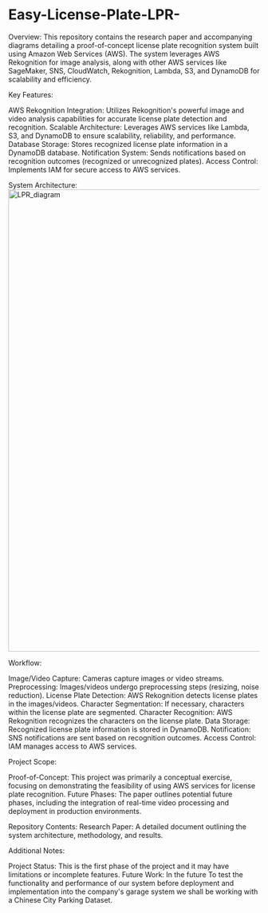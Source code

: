 # Easy-License-Plate-LPR-

Overview:
This repository contains the research paper and accompanying diagrams detailing a proof-of-concept license plate recognition system built using Amazon Web Services (AWS). 
The system leverages AWS Rekognition for image analysis, along with other AWS services like SageMaker, SNS, CloudWatch, Rekognition, Lambda, S3, and DynamoDB for scalability and efficiency.

Key Features:

AWS Rekognition Integration: Utilizes Rekognition's powerful image and video analysis capabilities for accurate license plate detection and recognition.
Scalable Architecture: Leverages AWS services like Lambda, S3, and DynamoDB to ensure scalability, reliability, and performance.
Database Storage: Stores recognized license plate information in a DynamoDB database.
Notification System: Sends notifications based on recognition outcomes (recognized or unrecognized plates).
Access Control: Implements IAM for secure access to AWS services.

System Architecture:
<img width="926" alt="LPR_diagram" src="https://github.com/user-attachments/assets/20c010b9-ff11-42af-8df7-640c511c8d23">

Workflow:

Image/Video Capture: Cameras capture images or video streams.
Preprocessing: Images/videos undergo preprocessing steps (resizing, noise reduction).
License Plate Detection: AWS Rekognition detects license plates in the images/videos.
Character Segmentation: If necessary, characters within the license plate are segmented.
Character Recognition: AWS Rekognition recognizes the characters on the license plate.
Data Storage: Recognized license plate information is stored in DynamoDB.
Notification: SNS notifications are sent based on recognition outcomes.
Access Control: IAM manages access to AWS services.

Project Scope:

Proof-of-Concept: This project was primarily a conceptual exercise, focusing on demonstrating the feasibility of using AWS services for license plate recognition.
Future Phases: The paper outlines potential future phases, including the integration of real-time video processing and deployment in production environments.

Repository Contents:
Research Paper: A detailed document outlining the system architecture, methodology, and results.

Additional Notes:

Project Status: This is the first phase of the project and it may have limitations or incomplete features.
Future Work: In the future To test the functionality and performance of our system before deployment and implementation into the company's 
garage system we shall be working with a Chinese City Parking Dataset. 

